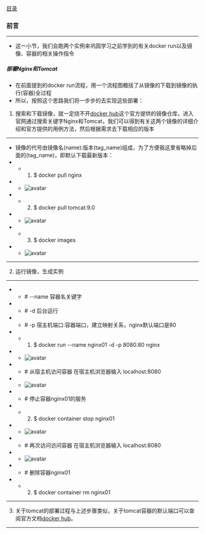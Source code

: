 [目录](../目录.md/)

### 前言  
---
+ 这一小节，我们会跑两个实例来巩固学习之前学到的有关docker run以及镜像、容器的相关操作指令  

##### 部署Nginx和Tomcat
+ 在前面提到的docker run流程，用一个流程图概括了从镜像的下载到镜像的执行(容器)全过程  
+ 所以，按照这个思路我们将一步步的去实现这些部署：
1. 搜索和下载镜像，就一定绕不开[docker hub](https://hub.docker.com)这个官方提供的镜像仓库，进入官网通过搜索关键字Nginx和Tomcat，我们可以得到有关这两个镜像的详细介绍和官方提供的用例方法，然后根据需求去下载相应的版本  
---
+ 镜像的代号由镜像名(name):版本(tag_name)组成，为了方便我这里省略掉后面的(tag_name)，即默认下载最新版本：
+ + 1. $ docker pull nginx
+ + ![avatar](/png/6.png)
+ + 2. $ docker pull tomcat:9.0  
+ + ![avatar](/png/7.png)  
+ + 3. $ docker images  
+ + ![avatar](/png/9.png)
---
2. 运行镜像，生成实例  
---  
+ + \# --name 容器名关键字
+ + \# -d    后台运行
+ + \# -p 宿主机端口:容器端口，建立映射关系，nginx默认端口是80
+ + 1. $ docker run --name nginx01 -d -p 8080:80 nginx  
+ + ![avatar](/png/10.png)
+ + \# 从宿主机访问容器 在宿主机浏览器输入 localhost:8080  
+ + ![avatar](/png/11.png)  
+ + \# 停止容器nginx01的服务
+ + 2. $ docker container stop nginx01
+ + ![avatar](/png/12.png)  
+ + \# 再次访问访问容器 在宿主机浏览器输入 localhost:8080
+ + ![avatar](/png/13.png) 
+ + \# 删除容器nginx01
+ + 2. $ docker container rm nginx01
---
3. 关于tomcat的部署过程与上述步骤类似，关于tomcat容器的默认端口可以查阅官方文档[docker hub](https://hub.docker.com)。
---
